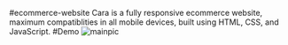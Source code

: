 #ecommerce-website
Cara is a fully responsive ecommerce website, maximum compatiblities in all mobile devices, built using HTML, CSS, and JavaScript.
#Demo
![mainpic](https://github.com/user-attachments/assets/3a740e80-cf82-4bc8-84cb-b741fd8d3e76)
